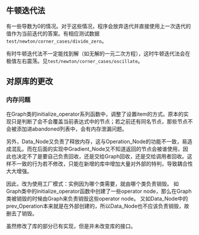 ## 牛顿迭代法

有一些导数为0的情况。对于这些情况，程序会放弃迭代并直接使用上一次迭代的值作为当前迭代的答案。有相应测试数据`test/newton/corner_cases/divide_zero`。

有时牛顿迭代法不一定能找到解（如无解的一元二次方程），这时牛顿迭代法会在极值左右震荡。见`test/newton/corner_cases/oscillate`。
## 对原库的更改

### 内存问题

在Graph类的initialize_operator系列函数中，调整了设置item的方式。原本的实现只是判断了会不会覆盖当前表达式中的节点；若之前还有同名节点，那些节点不会被添加进abandoned列表中，会有内存泄漏问题。

另外，Data_Node又负责了释放内存，这与Operation_Node的功能不一致，易造成混乱。而在后面的实现中Gradient_Node又不知道返回的节点会被谁使用，因此也决定不了是要自己负责回收，还是交给Graph回收，还是交给调用者回收。这样不一致的行为若不修改，只能在新增的库中增加大量对外部的特判，导致耦合性大大增强。

因此，改为使用工厂模式：实例因为哪个类需要，就由哪个类负责销毁。
如Graph类中的initialize_operator函数中创建了一些operator node，那么在Graph类被销毁的时候由Graph来负责销毁这些operator node。
又如Data_Node中的prev_Operation本来就是在外部创建的，所以Data_Node也不应该负责销毁，故删去了销毁。

虽然修改了库的部分已有实现，但是并未改变库的接口。
